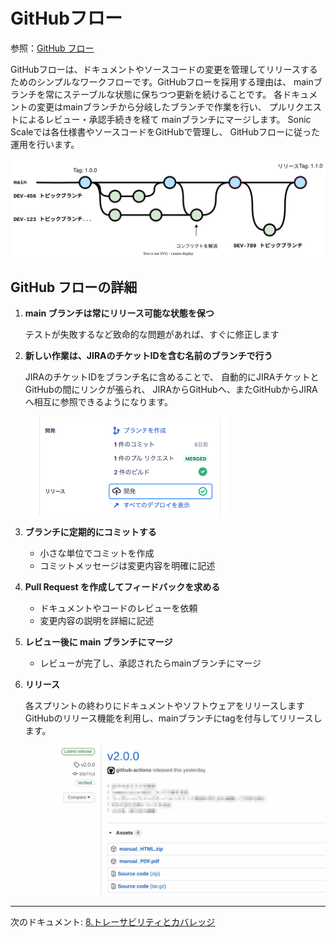 # GitHubフロー

参照：[GitHub フロー](https://docs.github.com/ja/get-started/using-github/github-flow)

GitHubフローは、ドキュメントやソースコードの変更を管理してリリースするためのシンプルなワークフローです。GitHubフローを採用する理由は、
mainブランチを常にステーブルな状態に保ちつつ更新を続けることです。
各ドキュメントの変更はmainブランチから分岐したブランチで作業を行い、
プルリクエストによるレビュー・承認手続きを経て
mainブランチにマージします。
Sonic Scaleでは各仕様書やソースコードをGitHubで管理し、
GitHubフローに従った運用を行います。

![GitHubフロー](../draw.io/github-flow.drawio.svg)

## GitHub フローの詳細

1. **main ブランチは常にリリース可能な状態を保つ**
   
    テストが失敗するなど致命的な問題があれば、すぐに修正します

2. **新しい作業は、JIRAのチケットIDを含む名前のブランチで行う**

    JIRAのチケットIDをブランチ名に含めることで、
    自動的にJIRAチケットとGitHubの間にリンクが張られ、
    JIRAからGitHubへ、またGitHubからJIRAへ相互に参照できるようになります。

    ![JIRA GitHub連携](../img/jira-github.png)

3. **ブランチに定期的にコミットする**
   - 小さな単位でコミットを作成
   - コミットメッセージは変更内容を明確に記述

4. **Pull Request を作成してフィードバックを求める**
   - ドキュメントやコードのレビューを依頼
   - 変更内容の説明を詳細に記述

5. **レビュー後に main ブランチにマージ**
   - レビューが完了し、承認されたらmainブランチにマージ

6. **リリース**

    各スプリントの終わりにドキュメントやソフトウェアをリリースします
    GitHubのリリース機能を利用し、mainブランチにtagを付与してリリースします。
    
    ![GitHubリリース](../img/github-release.png)

---

次のドキュメント: [8.トレーサビリティとカバレッジ](./8.トレーサビリティとカバレッジ.md)
